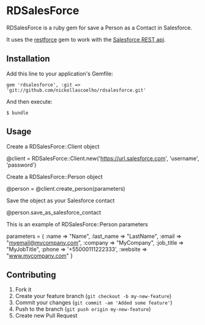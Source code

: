 # RDSalesForce

RDSalesForce is a ruby gem for save a Person as a Contact in Salesforce.

It uses the [restforce](https://github.com/ejholmes/restforce) gem to work with the [Salesforce REST api](http://www.salesforce.com/us/developer/docs/api_rest/index.htm).

## Installation

Add this line to your application's Gemfile:

    gem 'rdsalesforce', :git => 'git://github.com/nickollascoelho/rdsalesforce.git'

And then execute:

    $ bundle

## Usage

Create a RDSalesForce::Client object
  
  @client = RDSalesForce::Client.new('https://url.salesforce.com', 'username', 'password')

Create a RDSalesForce::Person object
  
  @person = @client.create_person(parameters)

Save the object as your Salesforce contact

  @person.save_as_salesforce_contact

This is an example of RDSalesForce::Person parameters 

  parameters = { 
     :name => "Name",
     :last_name => "LastName",
     :email => "myemail@mycompany.com",
     :company => "MyCompany",
     :job_title => "MyJobTitle",
     :phone => '+55000111222333',
     :website => "www.mycompany.com"
  } 


## Contributing

1. Fork it
2. Create your feature branch (`git checkout -b my-new-feature`)
3. Commit your changes (`git commit -am 'Added some feature'`)
4. Push to the branch (`git push origin my-new-feature`)
5. Create new Pull Request